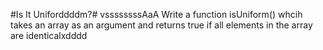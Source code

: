 #Is It Uniforddddm?#
vssssssssAaA
Write a function isUniform() whcih takes an array as an argument and returns true if all elements in the array are identicalxdddd
